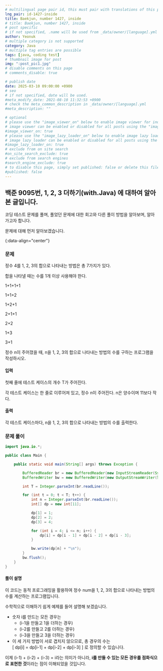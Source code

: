 ```yaml
---
# multilingual page pair id, this must pair with translations of this page. (This name must be unique)
lng_pair: id-1427-inside
title: Baekjun, number 1427, inside
# title: Baekjun, number 1427, inside
# post specific
# if not specified, .name will be used from _data/owner/[language].yml
author: Yeonuk
# multiple category is not supported
category: Java
# multiple tag entries are possible
tags: [java, coding test]
# thumbnail image for post
img: ":post_pic1.jpg"
# disable comments on this page
# comments_disable: true

# publish date
date: 2025-03-10 09:00:00 +0900
# seo
# if not specified, date will be used.
#meta_modify_date: 2021-08-10 11:32:53 +0900
# check the meta_common_description in _data/owner/[language].yml
#meta_description: ""

# optional
# please use the "image_viewer_on" below to enable image viewer for individual pages or posts (_posts/ or [language]/_posts folders).
# image viewer can be enabled or disabled for all posts using the "image_viewer_posts: true" setting in _data/conf/main.yml.
#image_viewer_on: true
# please use the "image_lazy_loader_on" below to enable image lazy loader for individual pages or posts (_posts/ or [language]/_posts folders).
# image lazy loader can be enabled or disabled for all posts using the "image_lazy_loader_posts: true" setting in _data/conf/main.yml.
#image_lazy_loader_on: true
# exclude from on site search
#on_site_search_exclude: true
# exclude from search engines
#search_engine_exclude: true
# to disable this page, simply set published: false or delete this file
#published: false
---
```


<!-- outline-start -->

## 백준 9095번, 1, 2, 3 더하기(with.Java) 에 대하여 알아본 글입니다.

코딩 테스트 문제를 풀며, 풀었던 문제에 대한 회고와 다른 풀이 방법을 알아보며, 알아가고자 합니다.

문제에 대해 먼저 알아보겠습니다.

{:data-align="center"}

<!-- outline-end -->

### 문제

정수 4를 1, 2, 3의 합으로 나타내는 방법은 총 7가지가 있다.

합을 나타낼 때는 수를 1개 이상 사용해야 한다.

1+1+1+1

1+1+2

1+2+1

2+1+1

2+2

1+3

3+1

정수 n이 주어졌을 때, n을 1, 2, 3의 합으로 나타내는 방법의 수를 구하는 프로그램을 작성하시오.

#### 입력

첫째 줄에 테스트 케이스의 개수 T가 주어진다.

각 테스트 케이스는 한 줄로 이루어져 있고, 정수 n이 주어진다. n은 양수이며 11보다 작다.

#### 출력

각 테스트 케이스마다, n을 1, 2, 3의 합으로 나타내는 방법의 수를 출력한다.

### 문제 풀이

```java
import java.io.*;

public class Main {

	public static void main(String[] args) throws Exception {

		BufferedReader br = new BufferedReader(new InputStreamReader(System.in));
		BufferedWriter bw = new BufferedWriter(new OutputStreamWriter(System.out));

		int T = Integer.parseInt(br.readLine());

		for (int t = 0; t < T; t++) {
			int n = Integer.parseInt(br.readLine());
			int[] dp = new int[11];

			dp[1] = 1;
			dp[2] = 2;
			dp[3] = 4;

			for (int i = 4; i <= n; i++) {
				dp[i] = dp[i - 1] + dp[i - 2] + dp[i - 3];
			}

			bw.write(dp[n] + "\n");
		}
		bw.flush();
	}
}
```

#### 풀이 설명

이 코드는 동적 프로그래밍을 활용하여 정수 num을 1, 2, 3의 합으로 나타내는 방법의 수를 계산하는 프로그램입니다.

수학적으로 이해하기 쉽게 예제를 들어 설명해 보겠습니다.

- 숫자 i를 만드는 모든 경우는
  - (i-1을 만들고 1을 더하는 경우)
  - (i-2를 만들고 2를 더하는 경우)
  - (i-3을 만들고 3을 더하는 경우)
- 이 세 가지 방법이 서로 겹치지 않으므로, 총 경우의 수는  
  \[
  dp[i] = dp[i-1] + dp[i-2] + dp[i-3]
  \]
  로 정의할 수 있습니다.

이제 (i-1) + (i-2) + (i-3) = i라는 의미가 아니라, **i를 만들 수 있는 모든 경우를 점화식으로 표현한 것**이라는 점이 이해되었을 것입니다.
